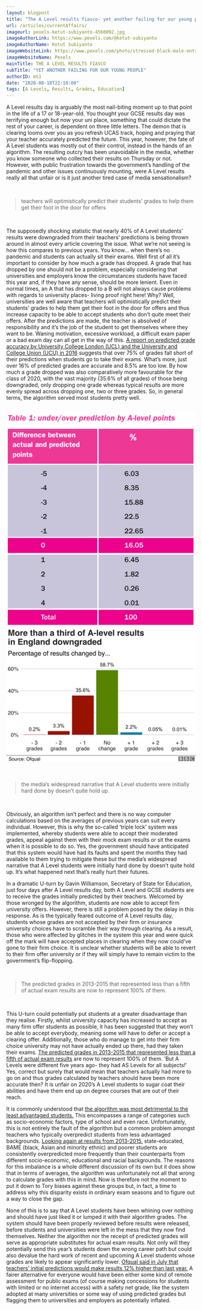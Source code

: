 ```yaml
---
layout: blogpost
title: "The A Level results fiasco- yet another failing for our young people"
url: /articles/currentAffairs/
imageurl: pexels-ketut-subiyanto-4560092.jpg
imageAuthorLink: https://www.pexels.com/@ketut-subiyanto
imageAuthorName: Ketut Subiyanto
imageWebsiteLink: https://www.pexels.com/photo/stressed-black-male-entrepreneur-working-on-laptop-in-park-4560092/
imageWebsiteName: Pexels
mainTitle: THE A LEVEL RESULTS FIASCO
subTitle: "YET ANOTHER FAILING FOR OUR YOUNG PEOPLE"
authorID: mS1
date: "2020-08-18T22:10:00"
tags: [A Levels, Results, Grades, Education]
---
```


A Level results day is arguably the most nail-biting moment up to that point in the life of a 17 or 18-year-old. You thought your GCSE results day was terrifying enough but now your uni place, something that could dictate the rest of your career, is dependent on three little letters. The demon that is clearing looms over you as you refresh UCAS track, hoping and praying that your teacher accurately predicted the future. This year, however, the fate of A Level students was mostly out of their control, instead in the hands of an algorithm. The resulting outcry has been unavoidable in the media, whether you know someone who collected their results on Thursday or not. However, with public frustration towards the government’s handling of the pandemic and other issues continuously mounting, were A Level results really all that unfair or is it just another tired case of media sensationalism?

<br>
<blockquote class="blockquote text-center">
          <p class="mb-0 font-weight-bold font-italic">teachers will optimistically predict their students’ grades to help them get their foot in the door for offers</p>
        </blockquote><br>

The supposedly shocking statistic that nearly 40% of A Level students’ results were downgraded from their teachers’ predictions is being thrown around in almost every article covering the issue. What we’re not seeing is how this compares to previous years. You know… when there’s no pandemic and students can actually sit their exams. Well first of all it’s important to consider by how much a grade has dropped. A grade that has dropped by one should not be a problem, especially considering that universities and employers know the circumstances students have faced this year and, if they have any sense, should be more lenient. Even in normal times, an A that has dropped to a B will not always cause problems with regards to university places- living proof right here! Why? Well, universities are well aware that teachers will optimistically predict their students’ grades to help them get their foot in the door for offers and thus increase capacity to be able to accept students who don’t quite meet their offers. After the predictions are made, the teacher is absolved of responsibility and it’s the job of the student to get themselves where they want to be. Waning motivation, excessive workload, a difficult exam paper or a bad exam day can all get in the way of this. <a href="https://www.ucu.org.uk/media/8409/Predicted-grades-accuracy-and-impact-Dec-16/pdf/Predicted_grades_report_Dec2016.pdf" target="_blank">A report on predicted grade accuracy by University College London (UCL) and the University and College Union (UCU) in 2016</a> suggests that over 75% of grades fall short of their predictions when students go to take their exams. What’s more, just over 16% of predicted grades are accurate and 8.5% are too low. By how much a grade dropped was also comparatively more favourable for the class of 2020, with the vast majority (35.6% of all grades) of those being downgraded, only dropping one grade whereas typical results are more evenly spread across dropping one, two or three grades. So, in general terms, the algorithm served most students pretty well.

<br>
<div class="graphImg">
    <img src="/assets/predictedvsresults.png" class="img-fluid">
    </div>
<div class="graphImg">
    <img src="/assets/2020results.png" class="img-fluid">
    </div>
<br>

<br>
<blockquote class="blockquote text-center">
          <p class="mb-0 font-weight-bold font-italic">the media’s widespread narrative that A Level students were initially hard done by doesn’t quite hold up.</p>
        </blockquote><br>

Obviously, an algorithm isn’t perfect and there is no way computer calculations based on the averages of previous years can suit every individual. However, this is why the so-called ‘triple lock’ system was implemented, whereby students were able to accept their moderated grades, appeal against them with their mock exam results or sit the exams when it is possible to do so. Yes, the government should have anticipated that this system would have had its faults and spent the months they had available to them trying to mitigate these but the media’s widespread narrative that A Level students were initially hard done by doesn’t quite hold up. It’s what happened next that’s really hurt their futures.

In a dramatic U-turn by Gavin Williamson, Secretary of State for Education, just four days after A Level results day, both A Level and GCSE students are to receive the grades initially predicted by their teachers. Welcomed by those wronged by the algorithm, students are now able to accept firm university offers. However, there is still a problem posed by the delay in this response. As is the typically feared outcome of A Level results day, students whose grades are not accepted by their firm or insurance university choices have to scramble their way through clearing. As a result, those who were affected by glitches in the system this year and were quick off the mark will have accepted places in clearing when they now could’ve gone to their firm choice. It is unclear whether students will be able to revert to their firm offer university or if they will simply have to remain victim to the government’s flip-flopping.

<br>
<blockquote class="blockquote text-center">
          <p class="mb-0 font-weight-bold font-italic">The predicted grades in 2013-2015 that represented less than a fifth of actual exam results are now to represent 100% of them.</p>
        </blockquote><br>

This U-turn could potentially put students at a greater disadvantage than they realise. Firstly, whilst university capacity has increased to accept as many firm offer students as possible, it has been suggested that they won’t be able to accept everybody, meaning some will have to defer or accept a clearing offer. Additionally, those who do manage to get into their firm choice university may not have actually ended up there, had they taken their exams. <a href="https://www.ucu.org.uk/media/8409/Predicted-grades-accuracy-and-impact-Dec-16/pdf/Predicted_grades_report_Dec2016.pdf" target="_blank">The predicted grades in 2013-2015 that represented less than a fifth of actual exam results</a> are now to represent 100% of them. ‘But A Levels were different five years ago- they had AS Levels for all subjects!’ Yes, correct but surely that would mean that teachers actually had more to go on and thus grades calculated by teachers should have been more accurate then? It is unfair on 2020’s A Level students to sugar coat their abilities and have them end up on degree courses that are out of their reach.

It is commonly understood that <a href="https://www.theguardian.com/education/2020/aug/13/england-a-level-downgrades-hit-pupils-from-disadvantaged-areas-hardest" target="_blank">the algorithm was most detrimental to the least advantaged students.</a> This encompasses a range of categories such as socio-economic factors, type of school and even race. Unfortunately, this is not entirely the fault of the algorithm but a common problem amongst teachers who typically overpredict students from less advantaged backgrounds. <a href="https://www.ucu.org.uk/media/8409/Predicted-grades-accuracy-and-impact-Dec-16/pdf/Predicted_grades_report_Dec2016.pdf" target="_blank">Looking again at results from 2013-2015,</a> state-educated, BAME (black, Asian and minority ethnic) and poorer students are consistently overpredicted more frequently than their counterparts from different socio-economic, educational and racial backgrounds. The reasons for this imbalance is a whole different discussion of its own but it does show that in terms of averages, the algorithm was unfortunately not all that wrong to calculate grades with this in mind. Now is therefore not the moment to put it down to Tory biases against these groups but, in fact, a time to address why this disparity exists in ordinary exam seasons and to figure out a way to close the gap.

None of this is to say that A Level students have been whining over nothing and should have just liked it or lumped it with their algorithm grades. The system should have been properly reviewed before results were released, before students and universities were left in the mess that they now find themselves. Neither the algorithm nor the receipt of predicted grades will serve as appropriate substitutes for actual exam results. Not only will they potentially send this year’s students down the wrong career path but could also devalue the hard work of recent and upcoming A Level students whose grades are likely to appear significantly lower. <a href="https://www.bbc.co.uk/news/education-53492283" target="_blank">Ofqual said in July that teachers’ initial predictions would make results 12% higher than last year.</a> A fairer alternative for everyone would have been either some kind of remote assessment for public exams (of course making concessions for students with limited or no internet access) with a safety net grade, like the system adopted at many universities or some way of using predicted grades but flagging them to universities and employers as potentially inflated.